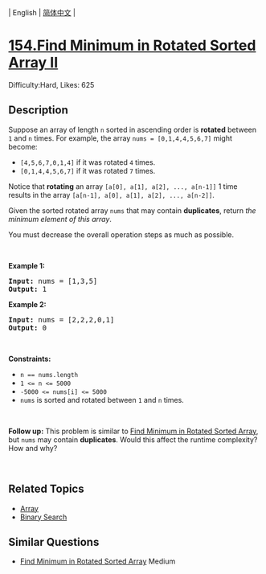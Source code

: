 
| English | [简体中文](README.md) |

# [154.Find Minimum in Rotated Sorted Array II](https://leetcode.com/problems/find-minimum-in-rotated-sorted-array-ii/)
Difficulty:Hard, Likes: 625

## Description

<p>Suppose an array of length <code>n</code> sorted in ascending order is <strong>rotated</strong> between <code>1</code> and <code>n</code> times. For example, the array <code>nums = [0,1,4,4,5,6,7]</code> might become:</p>

<ul>
	<li><code>[4,5,6,7,0,1,4]</code> if it was rotated <code>4</code> times.</li>
	<li><code>[0,1,4,4,5,6,7]</code> if it was rotated <code>7</code> times.</li>
</ul>

<p>Notice that <strong>rotating</strong> an array <code>[a[0], a[1], a[2], ..., a[n-1]]</code> 1 time results in the array <code>[a[n-1], a[0], a[1], a[2], ..., a[n-2]]</code>.</p>

<p>Given the sorted rotated array <code>nums</code> that may contain <strong>duplicates</strong>, return <em>the minimum element of this array</em>.</p>

<p>You must decrease the overall operation steps as much as possible.</p>

<p>&nbsp;</p>
<p><strong class="example">Example 1:</strong></p>
<pre><strong>Input:</strong> nums = [1,3,5]
<strong>Output:</strong> 1
</pre><p><strong class="example">Example 2:</strong></p>
<pre><strong>Input:</strong> nums = [2,2,2,0,1]
<strong>Output:</strong> 0
</pre>
<p>&nbsp;</p>
<p><strong>Constraints:</strong></p>

<ul>
	<li><code>n == nums.length</code></li>
	<li><code>1 &lt;= n &lt;= 5000</code></li>
	<li><code>-5000 &lt;= nums[i] &lt;= 5000</code></li>
	<li><code>nums</code> is sorted and rotated between <code>1</code> and <code>n</code> times.</li>
</ul>

<p>&nbsp;</p>
<p><strong>Follow up:</strong> This problem is similar to&nbsp;<a href="https://leetcode.com/problems/find-minimum-in-rotated-sorted-array/description/" target="_blank">Find Minimum in Rotated Sorted Array</a>, but&nbsp;<code>nums</code> may contain <strong>duplicates</strong>. Would this affect the runtime complexity? How and why?</p>

<p>&nbsp;</p>


## Related Topics

- [Array](https://leetcode-cn.com/tag/array/)
- [Binary Search](https://leetcode-cn.com/tag/binary-search/)

## Similar Questions

- [Find Minimum in Rotated Sorted Array](../find-minimum-in-rotated-sorted-array/README.md) Medium 
